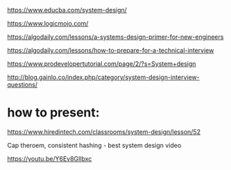 https://www.educba.com/system-design/

https://www.logicmojo.com/

https://algodaily.com/lessons/a-systems-design-primer-for-new-engineers

https://algodaily.com/lessons/how-to-prepare-for-a-technical-interview



https://www.prodevelopertutorial.com/page/2/?s=System+design

http://blog.gainlo.co/index.php/category/system-design-interview-questions/


how to present:
================

https://www.hiredintech.com/classrooms/system-design/lesson/52

Cap theroem, consistent hashing - best system design video


https://youtu.be/Y6Ev8GIlbxc
